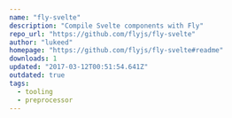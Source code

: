 ```yaml
---
name: "fly-svelte"
description: "Compile Svelte components with Fly"
repo_url: "https://github.com/flyjs/fly-svelte"
author: "lukeed"
homepage: "https://github.com/flyjs/fly-svelte#readme"
downloads: 1
updated: "2017-03-12T00:51:54.641Z"
outdated: true
tags: 
  - tooling
  - preprocessor
---
```

